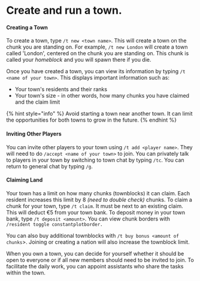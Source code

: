 # Create and run a town.

#### Creating a Town

To create a town, type `/t new <town name>`. This will create a town on the chunk you are standing on. For example, `/t new London` will create a town called 'London', centered on the chunk you are standing on. This chunk is called your _homeblock_ and you will spawn there if you die.

Once you have created a town, you can view its information by typing `/t <name of your town>`. This displays important information such as:

* Your town's residents and their ranks
* Your town's size - in other words, how many chunks you have claimed and the claim limit

{% hint style="info" %}
Avoid starting a town near another town. It can limit the opportunities for both towns to grow in the future.
{% endhint %}

#### Inviting Other Players

You can invite other players to your town using `/t add <player name>`. They will need to do `/accept <name of your town>` to join. You can privately talk to players in your town by switching to town chat by typing `/tc`. You can return to general chat by typing `/g`.

#### Claiming Land

Your town has a limit on how many chunks (townblocks) it can claim. Each resident increases this limit by 8 _(need to double check)_ chunks. To claim a chunk for your town, type `/t claim`. It must be next to an existing claim. This will deduct €5 from your town bank. To deposit money in your town bank, type `/t deposit <amount>`. You can view chunk borders with `/resident toggle constantplotborder.`

You can also buy additional townblocks with `/t buy bonus <amount of chunks`>. Joining or creating a nation will also increase the townblock limit.

When you own a town, you can decide for yourself whether it should be open to everyone or if all new members should need to be invited to join. To facilitate the daily work, you can appoint assistants who share the tasks within the town.&#x20;
